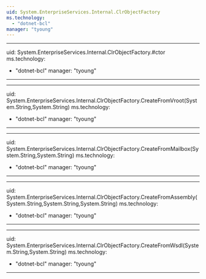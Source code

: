 ```yaml
---
uid: System.EnterpriseServices.Internal.ClrObjectFactory
ms.technology: 
  - "dotnet-bcl"
manager: "tyoung"
---
```


---
uid: System.EnterpriseServices.Internal.ClrObjectFactory.#ctor
ms.technology: 
  - "dotnet-bcl"
manager: "tyoung"
---

---
uid: System.EnterpriseServices.Internal.ClrObjectFactory.CreateFromVroot(System.String,System.String)
ms.technology: 
  - "dotnet-bcl"
manager: "tyoung"
---

---
uid: System.EnterpriseServices.Internal.ClrObjectFactory.CreateFromMailbox(System.String,System.String)
ms.technology: 
  - "dotnet-bcl"
manager: "tyoung"
---

---
uid: System.EnterpriseServices.Internal.ClrObjectFactory.CreateFromAssembly(System.String,System.String,System.String)
ms.technology: 
  - "dotnet-bcl"
manager: "tyoung"
---

---
uid: System.EnterpriseServices.Internal.ClrObjectFactory.CreateFromWsdl(System.String,System.String)
ms.technology: 
  - "dotnet-bcl"
manager: "tyoung"
---
